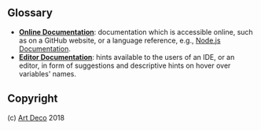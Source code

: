 
## Glossary

- **[Online Documentation](t)**: documentation which is accessible online, such as on a GitHub website, or a language reference, e.g., [Node.js Documentation](https://nodejs.org/api/stream.html).
- **[Editor Documentation](t)**: hints available to the users of an IDE, or an editor, in form of suggestions and descriptive hints on hover over variables' names.

## Copyright

(c) [Art Deco][1] 2018

[1]: https://artdeco.bz

